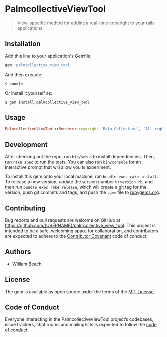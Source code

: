 # PalmcollectiveViewTool

> View-specific method for adding a real-time copyright to your rails applications.

## Installation

Add this line to your application's Gemfile:

```ruby
gem 'palmcollective_view_tool'
```

And then execute:

    $ bundle

Or install it yourself as:

    $ gem install palmcollective_view_tool

## Usage

```ruby
PalmcollectiveViewTool::Renderer.copyright 'Palm Collective', 'All rights reserved'
```

## Development

After checking out the repo, run `bin/setup` to install dependencies. Then, run `rake spec` to run the tests. You can also run `bin/console` for an interactive prompt that will allow you to experiment.

To install this gem onto your local machine, run `bundle exec rake install`. To release a new version, update the version number in `version.rb`, and then run `bundle exec rake release`, which will create a git tag for the version, push git commits and tags, and push the `.gem` file to [rubygems.org](https://rubygems.org).

## Contributing

Bug reports and pull requests are welcome on GitHub at https://github.com/[USERNAME]/palmcollective_view_tool. This project is intended to be a safe, welcoming space for collaboration, and contributors are expected to adhere to the [Contributor Covenant](http://contributor-covenant.org) code of conduct.

## Authors

- William Beach

## License

The gem is available as open source under the terms of the [MIT License](https://opensource.org/licenses/MIT).

## Code of Conduct

Everyone interacting in the PalmcollectiveViewTool project’s codebases, issue trackers, chat rooms and mailing lists is expected to follow the [code of conduct](https://github.com/[USERNAME]/palmcollective_view_tool/blob/master/CODE_OF_CONDUCT.md).
